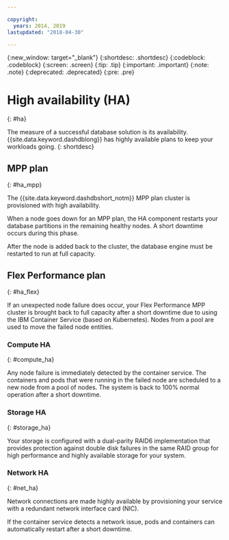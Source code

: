 ```yaml
---

copyright:
  years: 2014, 2019
lastupdated: "2018-04-30"

---
```


<!-- Attribute definitions --> 
{:new_window: target="_blank"}
{:shortdesc: .shortdesc}
{:codeblock: .codeblock}
{:screen: .screen}
{:tip: .tip}
{:important: .important}
{:note: .note}
{:deprecated: .deprecated}
{:pre: .pre}

# High availability (HA) 
{: #ha}

The measure of a successful database solution is its availability. {{site.data.keyword.dashdblong}} has highly available plans to keep your workloads going.
{: shortdesc}

## MPP plan
{: #ha_mpp}

The {{site.data.keyword.dashdbshort_notm}} MPP plan cluster is provisioned with high availability.  

When a node goes down for an MPP plan, the HA component restarts your database partitions in the remaining healthy nodes. A short downtime occurs during this phase. 

After the node is added back to the cluster, the database engine must be restarted to run at full capacity. 

## Flex Performance plan
{: #ha_flex}

If an unexpected node failure does occur, your Flex Performance MPP cluster is brought back to full capacity after a short downtime due to using the IBM Container Service (based on Kubernetes). Nodes from a pool are used to move the failed node entities. 

### Compute HA
{: #compute_ha}

Any node failure is immediately detected by the container service. The containers and pods that were running in the failed node are scheduled to a new node from a pool of nodes. The system is back to 100% normal operation after a short downtime.

### Storage HA
{: #storage_ha}

Your storage is configured with a dual-parity RAID6 implementation that provides protection against double disk failures in the same RAID group for high performance and highly available storage for your system.

### Network HA
{: #net_ha}

Network connections are made highly available by provisioning your service with a redundant network interface card (NIC). 

If the container service detects a network issue, pods and containers can automatically restart after a short downtime.